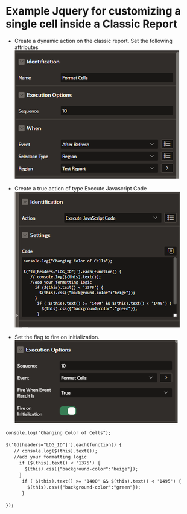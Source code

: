 # Example Jquery for customizing a single cell inside a Classic Report

- Create a dynamic action on the classic report. Set the following attributes
![](assets/classic_cell_formatting-64643eb8.png)

- Create a true action of type Execute Javascript Code
![](assets/classic_cell_formatting-0a0b23bf.png)

- Set the flag to fire on initialization.
![](assets/classic_cell_formatting-790aeeff.png)

```
console.log("Changing Color of Cells");

$('td[headers="LOG_ID"]').each(function() {
   // console.log($(this).text());
   //add your formatting logic
     if ($(this).text() < '1375') {
       $(this).css({"background-color":"beige"});
     }
      if ( $(this).text() >= '1400' && $(this).text() < '1495') {
        $(this).css({"background-color":"green"});
      }

});
```
